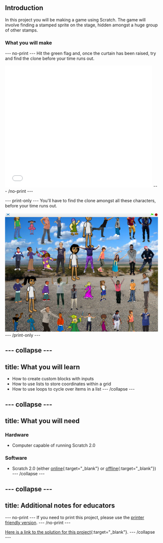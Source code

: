 ## Introduction

In this project you will be making a game using Scratch. The game will involve finding a stamped sprite on the stage, hidden amongst a huge group of other stamps.

### What you will make

--- no-print ---
Hit the green flag and, once the curtain has been raised, try and find the clone before your time runs out.

<iframe allowtransparency="true" width="485" height="402" src="//scratch.mit.edu/projects/embed/259020474/?autostart=false" frameborder="0" allowfullscreen></iframe>
--- /no-print ---

--- print-only ---
You'll have to find the clone amongst all these characters, before your time runs out.

![showcase](images/showcase.png)
--- /print-only ---

--- collapse ---
---
title: What you will learn
---
- How to create custom blocks with inputs
- How to use lists to store coordinates within a grid
- How to use loops to cycle over items in a list
--- /collapse ---

--- collapse ---
---
title: What you will need
---
### Hardware
+ Computer capable of running Scratch 2.0

### Software
+ Scratch 2.0 (either [online](http://rpf.io/scratchon){:target="_blank"} or [offline](http://rpf.io/scratchoff){:target="_blank"})
--- /collapse ---

--- collapse ---
---
title: Additional notes for educators
---
--- no-print ---
If you need to print this project, please use the [printer friendly version](https://projects.raspberrypi.org/en/projects/lineup/print).
--- /no-print ---

[Here is a link to the solution for this project](http://rpf.io/p/lineup-get){:target="_blank"}.
--- /collapse ---
